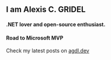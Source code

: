 ## I am Alexis C. GRIDEL
#### .NET lover and open-source enthusiast.
#### Road to Microsoft MVP

Check my latest posts on [agdl.dev](https://agdl.dev)